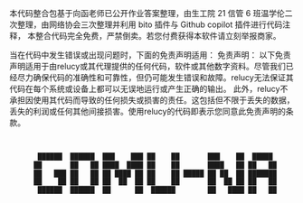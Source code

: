 本代码整合包基于向函老师已公开作业答案整理，由生工院 21 信管 6 班温学伦二次整理，由网络协会三次整理并利用 bito 插件与 Github copilot 插件进行代码注释，
本整合代码完全免费，严禁倒卖。若您付费获得本软件请立刻举报商家。

当在代码中发生错误或出现问题时，下面的免责声明适用：
免责声明：
以下免责声明适用于由relucy或其代理提供的任何代码，软件或其他数字资料。尽管我们已经尽力确保代码的准确性和可靠性，但仍可能发生错误和故障。relucy无法保证其代码在每个系统或设备上都可以无误地运行或产生正确的输出。
此外，relucy不承担因使用其代码而导致的任何损失或损害的责任。这包括但不限于丢失的数据，丢失的利润或任何其他间接损害。使用relucy的代码即表示您同意此免责声明的条款。

```python
                                                                        
                                                                        
       ██████  ██████  ███    ███ ██    ██       ███    ██  █████       
      ██       ██   ██ ████  ████ ██    ██       ████   ██ ██   ██      
      ██   ███ ██   ██ ██ ████ ██ ██    ██ █████ ██ ██  ██ ███████      
      ██    ██ ██   ██ ██  ██  ██ ██    ██       ██  ██ ██ ██   ██      
       ██████  ██████  ██      ██  ██████        ██   ████ ██   ██      
                                                                        
                                                                        
```
